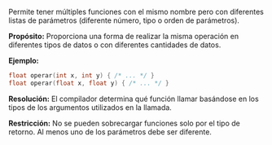 Permite tener múltiples funciones con el mismo nombre pero con diferentes listas de parámetros (diferente número, tipo o orden de parámetros).

 **Propósito:** Proporciona una forma de realizar la misma operación en diferentes tipos de datos o con diferentes cantidades de datos.
 
**Ejemplo:**

``` cpp
float operar(int x, int y) { /* ... */ }
float operar(float x, float y) { /* ... */ }
```

  **Resolución:** El compilador determina qué función llamar basándose en los tipos de los argumentos utilizados en la llamada.
  
  **Restricción:** No se pueden sobrecargar funciones solo por el tipo de retorno. Al menos uno de los parámetros debe ser diferente.

